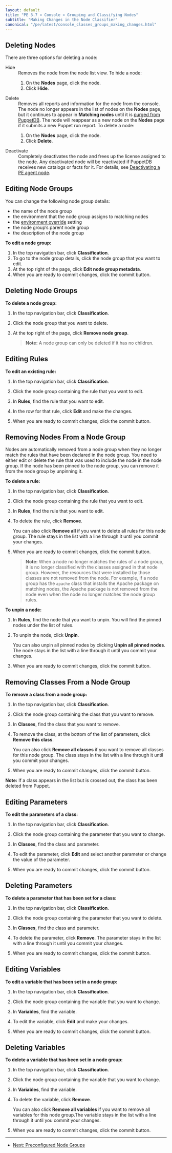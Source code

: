 ```yaml
---
layout: default
title: "PE 3.7 » Console » Grouping and Classifying Nodes"
subtitle: "Making Changes in the Node Classifier"
canonical: "/pe/latest/console_classes_groups_making_changes.html"
---
```



[environment_override]: ./console_classes_groups_environment_override.html

## Deleting Nodes

There are three options for deleting a node: 
<dl>
<dt>Hide</dt>
<dd>Removes the node from the node list view. To hide a node: 
<ol>
<li>On the <strong>Nodes</strong> page, click the node.</li>
<li>Click <strong>Hide</strong>.</li>
</ol>
</dd>
<dt>Delete</dt>
<dd>Removes all reports and information for the node from the console. The node no longer appears in the list of nodes on the <strong>Nodes</strong> page, but it continues to appear in <strong>Matching nodes</strong> until it is <a href="/puppetdb/2.2/maintain_and_tune.html#deactivate-decommissioned-nodes">purged from PuppetDB</a>. The node will reappear as a new node on the <strong>Nodes</strong> page if it submits a new Puppet run report. To delete a node:
<ol>
<li>On the <strong>Nodes</strong> page, click the node.</li>
<li>Click <strong>Delete</strong>.</li>
</ol>
</dd>
<dt>Deactivate</dt>
<dd>Completely deactivates the node and frees up the license assigned to the node. Any deactivated node will be reactivated if PuppetDB receives new catalogs or facts for it. For details, see <a href="./node_deactivation.html">Deactivating a PE agent node</a>.</dd>
</dl>

## Editing Node Groups

You can change the following node group details:

- the name of the node group
- the environment that the node group assigns to matching nodes
- the [environment override][environment_override] setting
- the node group’s parent node group
- the description of the node group

**To edit a node group:**

1. In the top navigation bar, click **Classification**.
2. To go to the node group details, click the node group that you want to edit.
3. At the top right of the page, click **Edit node group metadata**.
4. When you are ready to commit changes, click the commit button.

## Deleting Node Groups

**To delete a node group:**

1. In the top navigation bar, click **Classification**.

2. Click the node group that you want to delete.

3. At the top right of the page, click **Remove node group**.

    > **Note:** A node group can only be deleted if it has no children.

## Editing Rules

**To edit an existing rule:**

1. In the top navigation bar, click **Classification**.

2. Click the node group containing the rule that you want to edit.

3. In **Rules**, find the rule that you want to edit.

4. In the row for that rule, click **Edit** and make the changes.

5. When you are ready to commit changes, click the commit button.

## Removing Nodes From a Node Group

Nodes are automatically removed from a node group when they no longer match the rules that have been declared in the node group. You need to either edit or delete the rule that was used to include the node in the node group. If the node has been pinned to the node group, you can remove it from the node group by unpinning it.

**To delete a rule:**

1. In the top navigation bar, click **Classification**.

2. Click the node group containing the rule that you want to edit.

3. In **Rules**, find the rule that you want to edit.

4. To delete the rule, click **Remove**. 

   You can also click **Remove all** if you want to delete all rules for this node group. The rule stays in the list with a line through it until you commit your changes.

5. When you are ready to commit changes, click the commit button.

    > **Note:** When a node no longer matches the rules of a node group, it is no longer classified with the classes assigned in that node group. However, the resources that were installed by those classes are not removed from the node. For example, if a node group has the `apache` class that installs the Apache package on matching nodes, the Apache package is not removed from the node even when the node no longer matches the node group rules. 

**To unpin a node:**

1. In **Rules**, find the node that you want to unpin. You will find the pinned nodes under the list of rules. 

2. To unpin the node, click **Unpin**. 

   You can also unpin all pinned nodes by clicking **Unpin all pinned nodes**. The node stays in the list with a line through it until you commit your changes.

3. When you are ready to commit changes, click the commit button.


## Removing Classes From a Node Group

**To remove a class from a node group:**

1. In the top navigation bar, click **Classification**.

2. Click the node group containing the class that you want to remove.

3. In **Classes**, find the class that you want to remove.

4. To remove the class, at the bottom of the list of parameters, click **Remove this class**. 

   You can also click **Remove all classes** if you want to remove all classes for this node group. The class stays in the list with a line through it until you commit your changes.

5. When you are ready to commit changes, click the commit button.

**Note:** If a class appears in the list but is crossed out, the class has been deleted from Puppet.

## Editing Parameters

**To edit the parameters of a class:**

1. In the top navigation bar, click **Classification**.

2. Click the node group containing the parameter that you want to change.

3. In **Classes**, find the class and parameter.

4. To edit the parameter, click **Edit** and select another parameter or change the value of the parameter. 

5. When you are ready to commit changes, click the commit button.

## Deleting Parameters

**To delete a parameter that has been set for a class:**

1. In the top navigation bar, click **Classification**.

2. Click the node group containing the parameter that you want to delete.

3. In **Classes**, find the class and parameter.

4. To delete the parameter, click **Remove**. The parameter stays in the list with a line through it until you commit your changes. 

5. When you are ready to commit changes, click the commit button.

## Editing Variables

**To edit a variable that has been set in a node group:**

1. In the top navigation bar, click **Classification**.

2. Click the node group containing the variable that you want to change.

3. In **Variables**, find the variable.

4. To edit the variable, click **Edit** and make your changes.

5. When you are ready to commit changes, click the commit button.

## Deleting Variables

**To delete a variable that has been set in a node group:**

1. In the top navigation bar, click **Classification**.

2. Click the node group containing the variable that you want to change.

3. In **Variables**, find the variable.

4. To delete the variable, click **Remove**. 

   You can also click **Remove all variables** if you want to remove all variables for this node group.The variable stays in the list with a line through it until you commit your changes.

5. When you are ready to commit changes, click the commit button.


* * *

- [Next: Preconfigured Node Groups](./console_classes_groups_preconfigured_groups.html)
